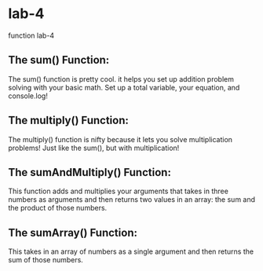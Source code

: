 # lab-4
function lab-4
## The sum() Function:
  The sum() function is pretty cool. it helps you set up addition problem solving
  with your basic math. Set up a total variable, your equation, and console.log!

## The multiply() Function:
  The multiply() function is nifty because it lets you solve multiplication problems!
  Just like the sum(), but with multiplication!

## The sumAndMultiply() Function:
  This function adds and multiplies your arguments that takes in three numbers as arguments and then returns two values in an array: the sum and the product of those numbers.

## The sumArray() Function:
  This takes in an array of numbers as a single argument and then returns the sum of those numbers.
